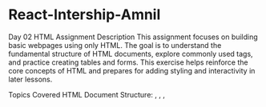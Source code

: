 # React-Intership-Amnil
Day 02 HTML Assignment
Description
This assignment focuses on building basic webpages using only HTML. The goal is to understand the fundamental structure of HTML documents, explore commonly used tags, and practice creating tables and forms. This exercise helps reinforce the core concepts of HTML and prepares for adding styling and interactivity in later lessons.

Topics Covered
HTML Document Structure: <!DOCTYPE html>, <html>, <head>, <title>, <body>
Text and Content Tags: Headings (<h1>–<h6>), Paragraphs (<p>), Line breaks (<br>), Horizontal rules (<hr>), Lists (<ul>, <ol>, <li>), Links (<a>), Images (<img>)
Tables: Creating tables with <table>, <tr>, <th>, <td>, <caption>, using attributes like rowspan and colspan
Forms: Building forms using <form>, <input>, <label>, <textarea>, <select>, <option>, <button>

Learning Outcomes
Understand the basic structure and syntax of an HTML document
Apply different HTML tags to organize content effectively
Create functional tables and input forms
Develop a foundation for designing more complex webpages in the future
